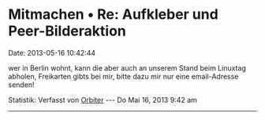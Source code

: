 Mitmachen • Re: Aufkleber und Peer-Bilderaktion
===============================================

Date: 2013-05-16 10:42:44

wer in Berlin wohnt, kann die aber auch an unserem Stand beim Linuxtag
abholen, Freikarten gibts bei mir, bitte dazu mir nur eine email-Adresse
senden!

Statistik: Verfasst von
[Orbiter](http://forum.yacy-websuche.de/memberlist.php?mode=viewprofile&u=2)
--- Do Mai 16, 2013 9:42 am

------------------------------------------------------------------------
